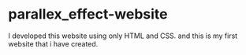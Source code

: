 # parallex_effect-website
I developed this website using only HTML and CSS. and this is my first website that i have created.
